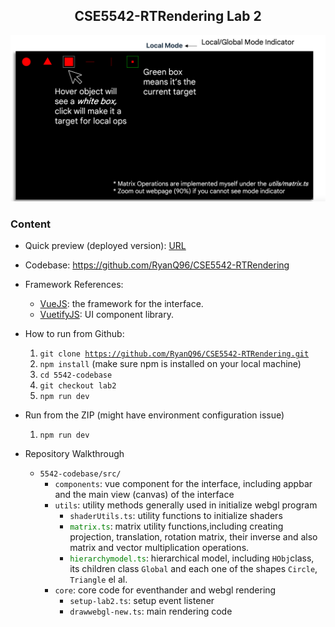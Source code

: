 <h2 align="center">CSE5542-RTRendering Lab 2</h2>

![image](./assets/lab2.png)
### Content
* Quick preview (deployed version): <a href="https://ryanq96.github.io/CSE5542-RTRendering/">URL</a>
* Codebase: https://github.com/RyanQ96/CSE5542-RTRendering
* Framework References: 
  * <a href="https://vuejs.org/">VueJS</a>: the framework for the interface. 
  * <a href="https://vuetifyjs.com/">VuetifyJS</a>: UI component library.
* How to run from Github:
  1. <code>git clone https://github.com/RyanQ96/CSE5542-RTRendering.git</code>
  2. <code>npm install</code> (make sure npm is installed on your local machine)
  3. <code>cd 5542-codebase</code>
  4. <code>git checkout lab2</code>
  5. <code>npm run dev</code> 
* Run from the ZIP (might have environment configuration issue) 
  1. <code>npm run dev</code>

* Repository Walkthrough 
  * <code>5542-codebase/src/</code> 
    * <code>components</code>: vue component for the interface, including appbar and the main view (canvas) of the interface 
    * <code>utils</code>: utility methods generally used in initialize webgl program 
      * <code>shaderUtils.ts</code>: utility functions to initialize shaders
      * <a><code style="color: green">matrix.ts</code>: matrix utility functions,including creating projection, translation, rotation matrix, their inverse and also matrix and vector multiplication operations.</a>
      * <a><code style="color: green">hierarchymodel.ts</code>: hierarchical model, including <code>HObj</code>class, its children class <code>Global</code> and each one of the shapes <code>Circle</code>, <code>Triangle</code> el al.</a>
    * <code>core</code>: core code for eventhander and webgl rendering
      * <code>setup-lab2.ts</code>: setup event listener 
      * <code>drawwebgl-new.ts</code>: main rendering code